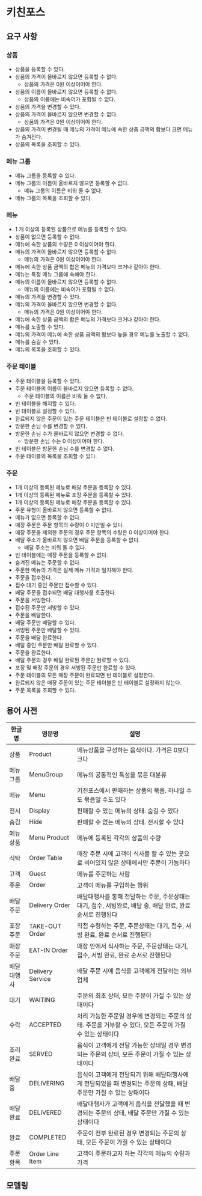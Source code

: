 # 키친포스

## 요구 사항

### 상품

- 상품을 등록할 수 있다.
- 상품의 가격이 올바르지 않으면 등록할 수 없다.
    - 상품의 가격은 0원 이상이어야 한다.
- 상품의 이름이 올바르지 않으면 등록할 수 없다.
    - 상품의 이름에는 비속어가 포함될 수 없다.
- 상품의 가격을 변경할 수 있다.
- 상품의 가격이 올바르지 않으면 변경할 수 없다.
    - 상품의 가격은 0원 이상이어야 한다.
- 상품의 가격이 변경될 때 메뉴의 가격이 메뉴에 속한 상품 금액의 합보다 크면 메뉴가 숨겨진다.
- 상품의 목록을 조회할 수 있다.

### 메뉴 그룹

- 메뉴 그룹을 등록할 수 있다.
- 메뉴 그룹의 이름이 올바르지 않으면 등록할 수 없다.
    - 메뉴 그룹의 이름은 비워 둘 수 없다.
- 메뉴 그룹의 목록을 조회할 수 있다.

### 메뉴

- 1 개 이상의 등록된 상품으로 메뉴를 등록할 수 있다.
- 상품이 없으면 등록할 수 없다.
- 메뉴에 속한 상품의 수량은 0 이상이어야 한다.
- 메뉴의 가격이 올바르지 않으면 등록할 수 없다.
    - 메뉴의 가격은 0원 이상이어야 한다.
- 메뉴에 속한 상품 금액의 합은 메뉴의 가격보다 크거나 같아야 한다.
- 메뉴는 특정 메뉴 그룹에 속해야 한다.
- 메뉴의 이름이 올바르지 않으면 등록할 수 없다.
    - 메뉴의 이름에는 비속어가 포함될 수 없다.
- 메뉴의 가격을 변경할 수 있다.
- 메뉴의 가격이 올바르지 않으면 변경할 수 없다.
    - 메뉴의 가격은 0원 이상이어야 한다.
- 메뉴에 속한 상품 금액의 합은 메뉴의 가격보다 크거나 같아야 한다.
- 메뉴를 노출할 수 있다.
- 메뉴의 가격이 메뉴에 속한 상품 금액의 합보다 높을 경우 메뉴를 노출할 수 없다.
- 메뉴를 숨길 수 있다.
- 메뉴의 목록을 조회할 수 있다.

### 주문 테이블

- 주문 테이블을 등록할 수 있다.
- 주문 테이블의 이름이 올바르지 않으면 등록할 수 없다.
    - 주문 테이블의 이름은 비워 둘 수 없다.
- 빈 테이블을 해지할 수 있다.
- 빈 테이블로 설정할 수 있다.
- 완료되지 않은 주문이 있는 주문 테이블은 빈 테이블로 설정할 수 없다.
- 방문한 손님 수를 변경할 수 있다.
- 방문한 손님 수가 올바르지 않으면 변경할 수 없다.
    - 방문한 손님 수는 0 이상이어야 한다.
- 빈 테이블은 방문한 손님 수를 변경할 수 없다.
- 주문 테이블의 목록을 조회할 수 있다.

### 주문

- 1개 이상의 등록된 메뉴로 배달 주문을 등록할 수 있다.
- 1개 이상의 등록된 메뉴로 포장 주문을 등록할 수 있다.
- 1개 이상의 등록된 메뉴로 매장 주문을 등록할 수 있다.
- 주문 유형이 올바르지 않으면 등록할 수 없다.
- 메뉴가 없으면 등록할 수 없다.
- 매장 주문은 주문 항목의 수량이 0 미만일 수 있다.
- 매장 주문을 제외한 주문의 경우 주문 항목의 수량은 0 이상이어야 한다.
- 배달 주소가 올바르지 않으면 배달 주문을 등록할 수 없다.
    - 배달 주소는 비워 둘 수 없다.
- 빈 테이블에는 매장 주문을 등록할 수 없다.
- 숨겨진 메뉴는 주문할 수 없다.
- 주문한 메뉴의 가격은 실제 메뉴 가격과 일치해야 한다.
- 주문을 접수한다.
- 접수 대기 중인 주문만 접수할 수 있다.
- 배달 주문을 접수되면 배달 대행사를 호출한다.
- 주문을 서빙한다.
- 접수된 주문만 서빙할 수 있다.
- 주문을 배달한다.
- 배달 주문만 배달할 수 있다.
- 서빙된 주문만 배달할 수 있다.
- 주문을 배달 완료한다.
- 배달 중인 주문만 배달 완료할 수 있다.
- 주문을 완료한다.
- 배달 주문의 경우 배달 완료된 주문만 완료할 수 있다.
- 포장 및 매장 주문의 경우 서빙된 주문만 완료할 수 있다.
- 주문 테이블의 모든 매장 주문이 완료되면 빈 테이블로 설정한다.
- 완료되지 않은 매장 주문이 있는 주문 테이블은 빈 테이블로 설정하지 않는다.
- 주문 목록을 조회할 수 있다.

## 용어 사전

| 한글명 | 영문명 | 설명 |
| --- | --- | --- |
|상품|Product|메뉴상품을 구성하는 음식이다. 가격은 0보다 크다| 
|메뉴 그룹|MenuGroup|메뉴의 공통적인 특성을 묶은 대분류| -> 더 좋은 거 있으면 변경
|메뉴|Menu|키친포스에서 판매하는 상품의 묶음. 하나일 수도 묶음일 수도 있다|
|전시|Display|판매할 수 있는 메뉴의 상태. 숨길 수 있다|
|숨김|Hide|판매할 수 없는 메뉴의 상태. 전시할 수 있다|
|메뉴 상품|Menu Product|메뉴에 등록된 각각의 상품의 수량| -> 더 좋은 거 있으면 변경
|식탁|Order Table|매장 주문 시에 고객이 식사를 할 수 있는 곳으로 비어있지 않은 상태에서만 주문이 가능하다|
|고객|Guest|메뉴를 주문하는 사람|
|주문|Order|고객이 메뉴를 구입하는 행위| -> 더 좋은 거 있으면 변경
|배달 주문|Delivery Order|배달대행사를 통해 전달하는 주문, 주문상태는 대기, 접수, 서빙완료, 배달 중, 배달 완료, 완료 순서로 진행된다| -> 더 좋은 거 있으면 변경
|포장 주문|TAKE-OUT Order|직접 수령하는 주문, 주문상태는 대기, 접수, 서빙 완료, 완료 순서로 진행된다| -> 더 좋은 거 있으면 변경
|매장 주문|EAT-IN Order|매장 안에서 식사하는 주문, 주문상태는 대기, 접수, 서빙 완료, 완료 순서로 진행된다| -> 더 좋은 거 있으면 변경
|배달대행사|Delivery Service|배달 주문 시에 음식을 고객에게 전달하는 외부 업체|
|대기|WAITING|주문의 최초 상태, 모든 주문이 가질 수 있는 상태이다|
|수락|ACCEPTED|처리 가능한 주문일 경우에 변경되는 주문의 상태. 주문을 거부할 수 있다, 모든 주문이 가질 수 있는 상태이다|
|조리 완료|SERVED|음식이 고객에게 전달 가능한 상태일 경우 변경되는 주문의 상태, 모든 주문이 가질 수 있는 상태이다|
|배달 중|DELIVERING|음식이 고객에게 전달되기 위해 배달대행사에게 전달되었을 때 변경되는 주문의 상태, 배달 주문만 가질 수 있는 상태이다|
|배달 완료|DELIVERED|배달대행사가 고객에게 음식을 전달했을 때 변경되는 주문의 상태, 배달 주문만 가질 수 있는 상태이다|
|완료|COMPLETED|주문이 전부 완료된 경우 변경되는 주문의 상태, 모든 주문이 가질 수 있는 상태이다|
|주문항목|Order Line Item|고객이 주문하고자 하는 각각의 메뉴의 수량과 가격| -> 더 좋은 거 있으면 변경


## 모델링
